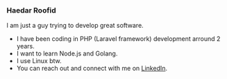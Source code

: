 ### Haedar Roofid

I am just a guy trying to develop great software.

- I have been coding in PHP (Laravel framework) development arround 2 years.
- I want to learn Node.js and Golang.
- I use Linux btw.
- You can reach out and connect with me on [LinkedIn](https://linkedin.com/in/haedarr).

